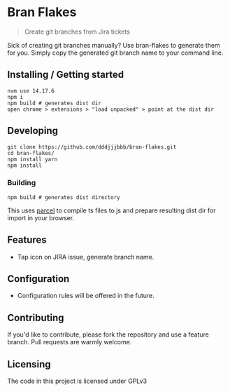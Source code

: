 # Bran Flakes

> Create git branches from Jira tickets

Sick of creating git branches manually? Use bran-flakes to generate them for you.
Simply copy the generated git branch name to your command line.

## Installing / Getting started

```shell
nvm use 14.17.6
npm i
npm build # generates dist dir
open chrome > extensions > "load unpacked" > point at the dist dir
```

## Developing

```shell
git clone https://github.com/dddjjjbbb/bran-flakes.git
cd bran-flakes/
npm install yarn
npm install
```

### Building

```shell
npm build # generates dist directory
```

This uses [parcel](https://www.npmjs.com/package/parcel) to compile ts files to js and prepare resulting dist dir for import in your browser.

## Features

- Tap icon on JIRA issue, generate branch name.

## Configuration

- Configuration rules will be offered in the future.

## Contributing

If you'd like to contribute, please fork the repository and use a feature
branch. Pull requests are warmly welcome.

## Licensing

The code in this project is licensed under GPLv3
